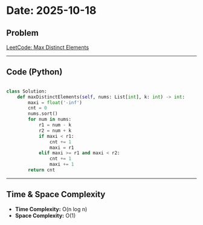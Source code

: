 
# Date: 2025-10-18

## Problem
[LeetCode: Max Distinct Elements](https://leetcode.com/problems/maximum-number-of-distinct-elements-after-operations/description/?envType=daily-question&envId=2025-10-18)

---

## Code (Python)

```python

class Solution:
    def maxDistinctElements(self, nums: List[int], k: int) -> int:
        maxi = float('-inf')
        cnt = 0
        nums.sort()
        for num in nums:
            r1 = num - k
            r2 = num + k
            if maxi < r1:
                cnt += 1
                maxi = r1
            elif maxi >= r1 and maxi < r2:
                cnt += 1
                maxi += 1
        return cnt
````

---

## Time & Space Complexity

* **Time Complexity:** O(n log n)
* **Space Complexity:** O(1)

````


